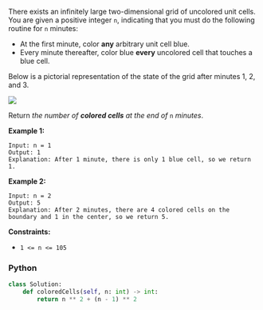 There exists an infinitely large two-dimensional grid of uncolored unit cells. You are given a positive integer  `n`,
indicating that you must do the following routine for  `n`  minutes:

- At the first minute, color  **any**  arbitrary unit cell blue.
- Every minute thereafter, color blue  **every**  uncolored cell that touches a blue cell.

Below is a pictorial representation of the state of the grid after minutes 1, 2, and 3.

![](https://assets.leetcode.com/uploads/2023/01/10/example-copy-2.png)

Return  _the number of  **colored cells**  at the end of_ `n`  _minutes_.

**Example 1:**

```
Input: n = 1
Output: 1
Explanation: After 1 minute, there is only 1 blue cell, so we return 1.
```

**Example 2:**

```
Input: n = 2
Output: 5
Explanation: After 2 minutes, there are 4 colored cells on the boundary and 1 in the center, so we return 5. 
```

**Constraints:**

- `1 <= n <= 105`

### Python

```py
class Solution:
    def coloredCells(self, n: int) -> int:
        return n ** 2 + (n - 1) ** 2
```